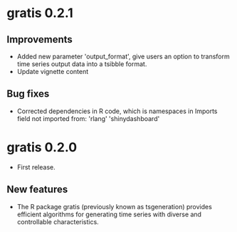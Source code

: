 # gratis 0.2.1

## Improvements

* Added new parameter 'output_format', give users an option to transform time series output data into a tsibble format. 
* Update vignette content 

## Bug fixes

* Corrected dependencies in R code, which is namespaces in Imports field not imported from: 'rlang' 'shinydashboard'

# gratis 0.2.0

* First release.

## New features

* The R package gratis (previously known as tsgeneration) provides efficient algorithms for generating time series with diverse and controllable characteristics.